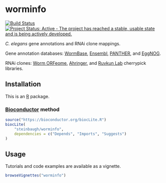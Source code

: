 [Bioconductor]: https://bioconductor.org
[devtools]: https://cran.r-project.org/package=devtools
[EggNOG]: http://eggnogdb.embl.de
[Ensembl]: http://www.ensembl.org/Caenorhabditis_elegans
[PANTHER]: http://pantherdb.org
[R]: https://www.r-project.org
[Ruvkun Lab]: https://molbio.mgh.harvard.edu/laboratories/ruvkun
[WormBase]: http://www.wormbase.org



# worminfo

[![Build Status](https://travis-ci.org/steinbaugh/worminfo.svg?branch=master)](https://travis-ci.org/steinbaugh/worminfo)
[![Project Status: Active - The project has reached a stable, usable state and is being actively developed.](http://www.repostatus.org/badges/latest/active.svg)](http://www.repostatus.org/#active)

*C. elegans* gene annotations and RNAi clone mappings.

Gene annotation databases: [WormBase][], [Ensembl][], [PANTHER][], and [EggNOG][].

RNAi clones: [Worm ORFeome](http://worfdb.dfci.harvard.edu), [Ahringer](http://www.us.lifesciences.sourcebioscience.com/clone-products/non-mammalian/c-elegans/c-elegans-rnai-library/), and [Ruvkun Lab][] cherrypick libraries.


## Installation

This is an [R][] package.

### [Bioconductor][] method

```r
source("https://bioconductor.org/biocLite.R")
biocLite(
    "steinbaugh/worminfo",
    dependencies = c("Depends", "Imports", "Suggests")
)
```


## Usage

Tutorials and code examples are available as a vignette.

```r
browseVignettes("worminfo")
```
